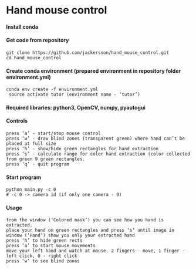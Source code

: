 # Hand mouse control

#### Install conda

#### Get code from repository

    git clone https://github.com/jackersson/hand_mouse_control.git
    cd hand_mouse_control

#### Create conda environment (prepared environment in repository folder environment.yml)

    conda env create -f environment.yml
     source activate tutor (environment name - ‘tutor’)

#### Required libraries: python3, OpenCV, numpy, pyautogui

#### Controls

    press ‘a’ - start/stop mouse control
    press ‘w’ - draw blind zones (transparent green) where hand can’t be placed at full size
    press ‘h’ - show/hide green rectangles for hand extraction
    press ‘s’ - calculate range for color hand extraction (color collected from green 9 green rectangles.
    press ‘q’ - quit program

#### Start program

    python main.py -c 0
    # -c 0 -> camera id (if only one camera - 0)

#### Usage

    from the window (‘Colored mask’) you can see how you hand is extracted. 
    place your hand on green rectangles and press ‘s’ until image in window (‘Hand’) show you only your extracted hand
    press ‘h’ to hide green rects
    press ‘a’ to start mouse movements
    move your left hand and watch at mouse. 2 fingers - move, 1 finger - left click, 0 - right click
    press ‘w’ to see blind zones

